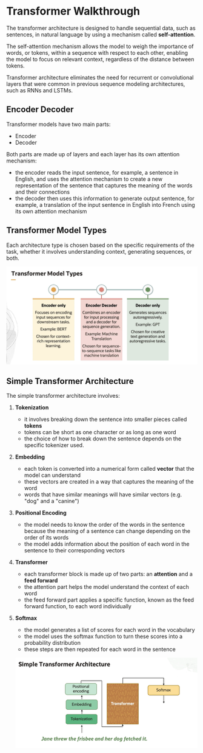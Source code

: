 # Transformer Walkthrough

The transformer architecture is designed to handle sequential data, such as sentences, in natural language by using a mechanism called **self-attention**.

The self-attention mechanism allows the model to weigh the importance of words, or tokens, within a sequence with respect to each other, enabling the model to focus on relevant context, regardless of the distance between tokens. 

Transformer architecture eliminates the need for recurrent or convolutional layers that were common in previous sequence modeling architectures, such as RNNs and LSTMs. 

## Encoder Decoder

Transformer models have two main parts:

- Encoder
- Decoder 

Both parts are made up of layers and each layer has its own attention mechanism:
- the encoder reads the input sentence, for example, a sentence in English, and uses the attention mechanism to create a new representation of the sentence that captures the meaning of the words and their connections
- the decoder then uses this information to generate output sentence, for example, a translation of the input sentence in English into French using its own attention mechanism

## Transformer Model Types

Each architecture type is chosen based on the specific requirements of the task, whether it involves understanding context, generating sequences, or both.

![Transformers Model Types](../images/transformer_types.png)

## Simple Transformer Architecture

 The simple transformer architecture involves:

 1. **Tokenization**
    - it involves breaking down the sentence into smaller pieces called **tokens**
    - tokens can be short as one character or as long as one word
    - the choice of how to break down the sentence depends on the specific tokenizer used. 
 2. **Embedding**
    - each token is converted into a numerical form called **vector** that the model can understand
    - these vectors are created in a way that captures the meaning of the word
    - words that have similar meanings will have similar vectors (e.g. "dog" and a "canine")
 3. **Positional Encoding**
    - the model needs to know the order of the words in the sentence because the meaning of a sentence can change depending on the order of its words
    - the model adds information about the position of each word in the sentence to their corresponding vectors
 4. **Transformer**
    - each transformer block is made up of two parts: an **attention** and a **feed forward**
    - the attention part helps the model understand the context of each word
    - the feed forward part applies a specific function, known as the feed forward function, to each word individually
 5. **Softmax**
    - the model generates a list of scores for each word in the vocabulary
    - the model uses the softmax function to turn these scores into a probability distribution
    - these steps are then repeated for each word in the sentence
    
    ![Transformer Architecture](../images/transformer_architeture.png)

